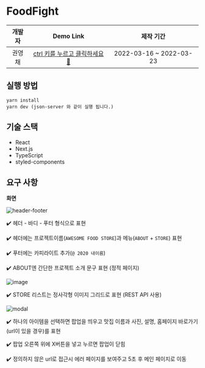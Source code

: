 # FoodFight

| 개발자 |                            Demo Link                            |        제작 기간        |
| :----: | :-------------------------------------------------------------: | :---------------------: |
| 권영채 | [ctrl 키를 누르고 클릭하세요🚀](https://food-fight.vercel.app/) | 2022-03-16 ~ 2022-03-23 |

## 실행 방법

```
yarn install
yarn dev (json-server 와 같이 실행 됩니다.)
```

## 기술 스택

- React
- Next.js
- TypeScript
- styled-components

## 요구 사항

**화면**

![header-footer](https://user-images.githubusercontent.com/84373490/159482130-8a1fdf85-b12d-4d89-8b81-e12533cba815.jpg)

✔️ 헤더 - 바디 - 푸터 형식으로 표현

✔️ 헤더에는 프로젝트이름(`AWESOME FOOD STORE`)과 메뉴(`ABOUT` + `STORE`) 표현

✔️ 푸터에는 카피라이트 추가(`@ 2020 내이름`)

✔️ ABOUT엔 간단한 프로젝트 소개 문구 표현 (정적 페이지)

![image](https://user-images.githubusercontent.com/84373490/159482465-a0306eea-eed8-4c4d-8e2e-8785dae76bec.png)

✔️ STORE 리스트는 정사각형 이미지 그리드로 표현 (REST API 사용)

![modal](https://user-images.githubusercontent.com/84373490/159482960-2e59328e-5a57-4185-a0e6-729ad355524d.gif)

✔️ 하나의 아이템을 선택하면 팝업을 띄우고 맛집 이름과 사진, 설명, 홈페이지 바로가기(url이 있을 경우)를 표현

✔️ 팝업 오른쪽 위에 X버튼을 넣고 누르면 팝업이 닫힘

✔️ 정의하지 않은 url로 접근시 에러 페이지를 보여주고 5초 후 메인 페이지로 이동
